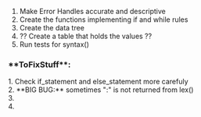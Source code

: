 1. Make Error Handles accurate and descriptive
2. Create the functions implementing if and while rules
3. Create the data tree
4. ?? Create a table that holds the values ??
5. Run tests for syntax()


<h3>**ToFixStuff**:</h3>
    <p>1. Check if_statement and else_statement more carefuly
    <br>2. <h>**BIG BUG:**<h> sometimes ":" is not returned from lex()
    <br>3.
    <br>4.